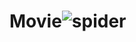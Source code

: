 # Movie![spider](https://user-images.githubusercontent.com/58421062/165297690-36c37266-3302-4e2f-87c6-2f73db33c26c.jpg)
